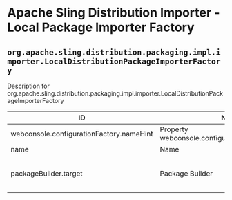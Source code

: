 # Apache Sling Distribution Importer - Local Package Importer Factory

## `org.apache.sling.distribution.packaging.impl.importer.LocalDistributionPackageImporterFactory`

Description for org.apache.sling.distribution.packaging.impl.importer.LocalDistributionPackageImporterFactory

| ID  | Name | Required | Type | Default value | Description |
| --- | ---- | -------- | ---- | ------------- | ----------- |
| webconsole.configurationFactory.nameHint | Property webconsole.configurationFactory.nameHint | `true` | `String` | `[Importer name: {name}]` | Description for webconsole.configurationFactory.nameHint |
| name | Name | `true` | `String` | `null` | The name of the importer. |
| packageBuilder.target | Package Builder | `true` | `String` | `[(name=default)]` | The target reference for the DistributionPackageBuilder used to create distribution packages, e.g. use target=(name=...) to bind to services by name. |
